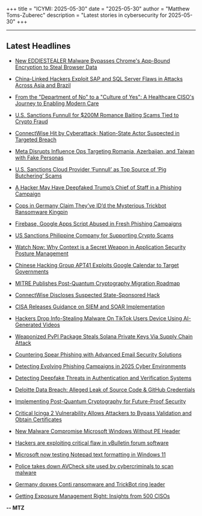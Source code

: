 +++
title = "ICYMI: 2025-05-30"
date = "2025-05-30"
author = "Matthew Toms-Zuberec"
description = "Latest stories in cybersecurity for 2025-05-30"
+++

---------------------------------------------------------------------------
## Latest Headlines
- [New EDDIESTEALER Malware Bypasses Chrome's App-Bound Encryption to Steal Browser Data](https://thehackernews.com/2025/05/eddiestealer-malware-uses-clickfix.html)

- [China-Linked Hackers Exploit SAP and SQL Server Flaws in Attacks Across Asia and Brazil](https://thehackernews.com/2025/05/china-linked-hackers-exploit-sap-and.html)

- [From the "Department of No" to a "Culture of Yes": A Healthcare CISO's Journey to Enabling Modern Care](https://thehackernews.com/2025/05/from-department-of-no-to-culture-of-yes.html)

- [U.S. Sanctions Funnull for $200M Romance Baiting Scams Tied to Crypto Fraud](https://thehackernews.com/2025/05/us-sanctions-funnull-for-200m-romance.html)

- [ConnectWise Hit by Cyberattack; Nation-State Actor Suspected in Targeted Breach](https://thehackernews.com/2025/05/connectwise-hit-by-cyberattack-nation.html)

- [Meta Disrupts Influence Ops Targeting Romania, Azerbaijan, and Taiwan with Fake Personas](https://thehackernews.com/2025/05/meta-disrupts-influence-ops-targeting.html)

- [U.S. Sanctions Cloud Provider ‘Funnull’ as Top Source of ‘Pig Butchering’ Scams](https://krebsonsecurity.com/2025/05/u-s-sanctions-cloud-provider-funnull-as-top-source-of-pig-butchering-scams/)

- [A Hacker May Have Deepfaked Trump’s Chief of Staff in a Phishing Campaign](https://www.wired.com/story/trump-chief-staff-susie-wiles-hacker-phishing-impersonation/)

- [Cops in Germany Claim They’ve ID’d the Mysterious Trickbot Ransomware Kingpin](https://www.wired.com/story/stern-trickbot-identified-germany-bka/)

- [Firebase, Google Apps Script Abused in Fresh Phishing Campaigns](https://www.securityweek.com/firebase-google-apps-script-abused-in-fresh-phishing-campaigns/)

- [US Sanctions Philippine Company for Supporting Crypto Scams](https://www.securityweek.com/us-sanctions-philippine-company-for-supporting-crypto-scams/)

- [Watch Now: Why Context is a Secret Weapon in Application Security Posture Management](https://www.securityweek.com/webinar-today-why-context-is-a-secret-weapon-in-application-security-posture-management/)

- [Chinese Hacking Group APT41 Exploits Google Calendar to Target Governments](https://www.securityweek.com/chinese-hacking-group-apt41-exploits-google-calendar-to-target-governments/)

- [MITRE Publishes Post-Quantum Cryptography Migration Roadmap](https://www.securityweek.com/mitre-publishes-post-quantum-cryptography-migration-roadmap/)

- [ConnectWise Discloses Suspected State-Sponsored Hack](https://www.securityweek.com/connectwise-discloses-suspected-state-sponsored-hack/)

- [CISA Releases Guidance on SIEM and SOAR Implementation](https://www.securityweek.com/cisa-releases-guidance-on-siem-and-soar-implementation/)

- [Hackers Drop Info-Stealing Malware On TikTok Users Device Using AI-Generated Videos](https://cybersecuritynews.com/hackers-drop-info-stealing-malware-on-tiktok/)

- [Weaponized PyPI Package Steals Solana Private Keys Via Supply Chain Attack](https://cybersecuritynews.com/weaponized-pypi-package-steals-solana-private-keys/)

- [Countering Spear Phishing with Advanced Email Security Solutions](https://cybersecuritynews.com/spear-phishing/)

- [Detecting Evolving Phishing Campaigns in 2025 Cyber Environments](https://cybersecuritynews.com/evolving-phishing-campaigns/)

- [Detecting Deepfake Threats in Authentication and Verification Systems](https://cybersecuritynews.com/deepfake-threat-detection/)

- [Deloitte Data Breach: Alleged Leak of Source Code & GitHub Credentials](https://cybersecuritynews.com/deloitte-data-breach/)

- [Implementing Post-Quantum Cryptography for Future-Proof Security](https://cybersecuritynews.com/post-quantum-cryptography/)

- [Critical Icinga 2 Vulnerability Allows Attackers to Bypass Validation and Obtain Certificates](https://cybersecuritynews.com/critical-icinga-2-vulnerability/)

- [New Malware Compromise Microsoft Windows Without PE Header](https://cybersecuritynews.com/new-malware-compromise-microsoft-windows/)

- [Hackers are exploiting critical flaw in vBulletin forum software](https://www.bleepingcomputer.com/news/security/hackers-are-exploiting-critical-flaw-in-vbulletin-forum-software/)

- [Microsoft now testing Notepad text formatting in Windows 11](https://www.bleepingcomputer.com/news/microsoft/microsoft-now-testing-notepad-text-formatting-in-windows-11/)

- [Police takes down AVCheck site used by cybercriminals to scan malware](https://www.bleepingcomputer.com/news/security/police-takes-down-avcheck-antivirus-site-used-by-cybercriminals/)

- [Germany doxxes Conti ransomware and TrickBot ring leader](https://www.bleepingcomputer.com/news/security/germany-doxxes-conti-ransomware-and-trickbot-ring-leader/)

- [Getting Exposure Management Right: Insights from 500 CISOs](https://www.bleepingcomputer.com/news/security/getting-exposure-management-right-insights-from-500-cisos/)

**-- MTZ**